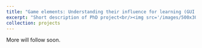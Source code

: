 ```yaml
---
title: "Game elements: Understanding their influence for learning (GUI:L)"
excerpt: "Short description of PhD project<br/><img src='/images/500x300.png'>"
collection: projects
---
```


More will follow soon.
